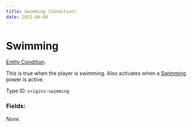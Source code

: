 ```yaml
---
title: Swimming (Condition)
date: 2021-04-04
---
```

# Swimming

[Entity Condition](../entity_conditions.md).

This is true when the player is swimming. Also activates when a [Swimming](../power_types/swimming.md) power is active.

Type ID: `origins:swimming`

### Fields:

_None._
